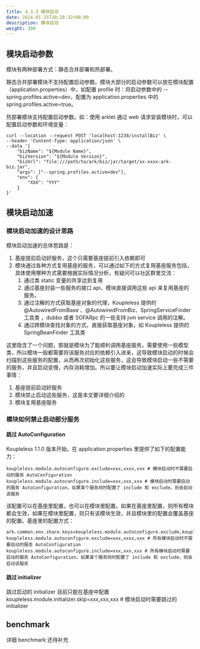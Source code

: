```yaml
---
title: 4.3.3 模块启动
date: 2024-01-25T10:28:32+08:00
description: 模块启动
weight: 300
---
```


## 模块启动参数
模块有两种部署方式：静态合并部署和热部署。

静态合并部署模块不支持配置启动参数。模块大部分的启动参数可以放在模块配置（application.properties）中，如配置 profile 时：将启动参数中的 --spring.profiles.active=dev，配置为 application.properties 中的 spring.profiles.active=true。

热部署模块支持配置启动参数。如：使用 arklet 通过 web 请求安装模块时，可以配置启动参数和环境变量：
```shell
curl --location --request POST 'localhost:1238/installBiz' \
--header 'Content-Type: application/json' \
--data '{
    "bizName": "${Module Name}",
    "bizVersion": "${Module Version}",
    "bizUrl": "file:///path/to/ark/biz/jar/target/xx-xxxx-ark-biz.jar",
    "args": ["--spring.profiles.active=dev"],
    "env": {
        "XXX": "YYY"
    }
}'
```

## 模块启动加速
### 模块启动加速的设计思路

模块启动加速的总体思路是：
1. 基座提前启动好服务，这个只需要基座提前引入依赖即可
2. 模块通过各种方式复用基座的服务，可以通过如下的方式复用基座服务包括，具体使用哪种方式需要根据实际情况分析，有疑问可以社区群里交流：
   1. 通过类 static 变量的共享达到复用
   2. 通过基座封装一些服务的接口 api，模块直接调用这些 api 来复用基座的服务。
   3. 通过注解的方式获取基座对象的代理，Koupleless 提供的 @AutowiredFromBase 、@AutowiredFromBiz、SpringServiceFinder 工具类 ，dubbo 或者 SOFARpc 的一些支持 jvm service 调用的注解。
   4. 通过跨模块查找对象的方式，直接获取基座对象，如 Koupleless 提供的 SpringBeanFinder 工具类

这里隐含了一个问题，那就是模块为了能顺利调用基座服务，需要使用一些模型类，所以模块一般都需要将该服务对应的依赖引入进来，这导致模块启动的时候会扫描到这些服务的配置，从而再次初始化这些服务，这会导致模块启动一些不需要的服务，并且启动变慢，内存消耗增加。所以要让模块启动加速实际上要完成三件事情：

1. 基座提前启动好服务
2. 模块禁止启动这些服务，这是本文要详细介绍的
3. 模块复用基座服务

### 模块如何禁止启动部分服务
#### 跳过 AutoConfiguration
Koupleless 1.1.0 版本开始，在 application.properties 里提供了如下的配置能力：
```properties
koupleless.module.autoconfigure.exclude=xxx,xxxx,xxx # 模块启动时不需要启动的服务 AutoConfiguration
koupleless.module.autoconfigure.include=xxx,xxx,xxx # 模块启动时需要启动的服务 AutoConfiguration，如果某个服务同时配置了 include 和 exclude，则会启动该服务
```

该配置可以在基座里配置，也可以在模块里配置。如果在基座里配置，则所有模块都会生效，如果在模块里配置，则只有该模块生效，并且模块里的配置会覆盖基座的配置。基座里的配置方式：
```properties
ark.common.env.share.keys=koupleless.module.autoconfigure.exclude,koupleless.module.autoconfigure.include,koupleless.module.initializer.skip
koupleless.module.autoconfigure.exclude=xxx,xxxx,xxx # 所有模块启动时不需要启动的服务 AutoConfiguration
koupleless.module.autoconfigure.include=xxx,xxx,xxx # 所有模块启动时需要启动的服务 AutoConfiguration，如果某个服务同时配置了 include 和 exclude，则会启动该服务
```
#### 跳过 initializer
跳过启动的 initializer 目前只能在基座中配置
koupleless.module.initializer.skip=xxx,xxx,xxx # 模块启动时需要跳过的 initializer


## benchmark
详细 benchmark 还待补充 
